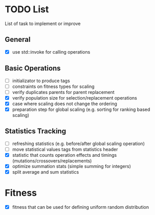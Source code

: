 # TODO List

List of task to implement or improve

## General
 - [x] use std::invoke for calling operations

## Basic Operations
 - [ ] initializator to produce tags
 - [ ] constraints on fitness types for scaling
 - [ ] verify duplicates parents for parent replacement
 - [x] verify population size for selection/replacement operations
 - [x] case where scaling does not change the ordering
 - [x] preparation step for global scaling (e.g. sorting for ranking based scaling)

## Statistics Tracking
 - [ ] refreshing statistics (e.g. before/after global scaling operation)
 - [ ] move statistical values tags from statistics header
 - [x] statistic that counts operation effects and timings (mutations/crossovers/replacements)
 - [x] optimize summation stats (simple summing for integers)
 - [x] split average and sum statistics

# Fitness
 - [x] fitness that can be used for defining uniform random distribution

